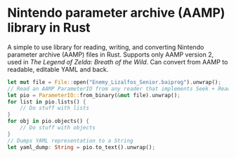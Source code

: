 # Nintendo parameter archive (AAMP) library in Rust

A simple to use library for reading, writing, and converting Nintendo parameter archive (AAMP) files
in Rust. Supports only AAMP version 2, used in _The Legend of Zelda: Breath of the Wild_. Can
convert from AAMP to readable, editable YAML and back.

```rust
let mut file = File::open("Enemy_Lizalfos_Senior.baiprog").unwrap();
// Read an AAMP ParameterIO from any reader that implements Seek + Read
let pio = ParameterIO::from_binary(&mut file).unwrap();
for list in pio.lists() {
    // Do stuff with lists
}
for obj in pio.objects() {
    // Do stuff with objects
}
// Dumps YAML representation to a String
let yaml_dump: String = pio.to_text().unwrap();
```
